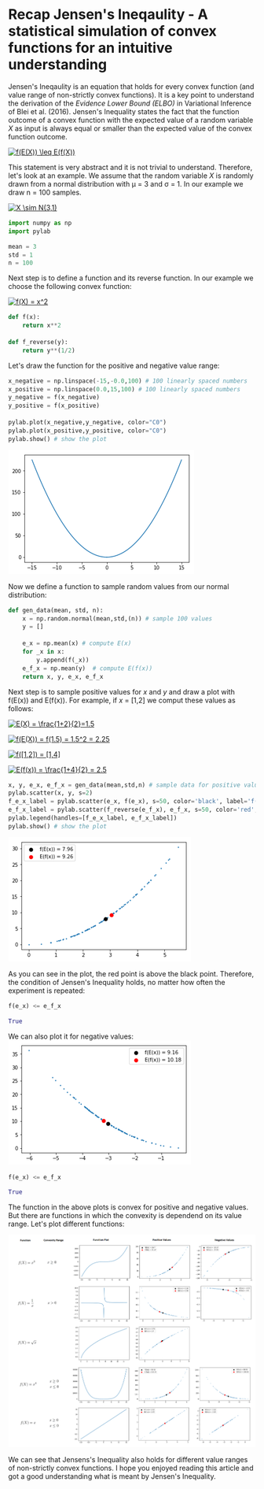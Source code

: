 <h1>Recap Jensen's Ineqaulity - A statistical simulation of convex functions for an intuitive understanding</h1>
  
Jensen's Ineqaulity is an equation that holds for every convex function (and value range of non-strictly convex functions). It is a key point to understand the derivation of the <i>Evidence Lower Bound (ELBO)</i> in Variational Inference of Blei et al. (2016).
Jensen's Inequality states the fact that the function outcome of a convex function with the expected value of a random variable <i>X</i> as input is always equal or smaller than the expected value of the convex function outcome.

<a href="https://www.codecogs.com/eqnedit.php?latex=\dpi{110}&space;f(E(X))&space;\leq&space;E(f(X))" target="_blank"><img src="https://latex.codecogs.com/gif.latex?\dpi{150}&space;f(E(X))&space;\leq&space;E(f(X))" title="f(E(X)) \leq E(f(X))" /></a>

This statement is very abstract and it is not trivial to understand. Therefore, let's look at an example. We assume that the random variable <i>X</i> is randomly drawn from a normal distribution with &mu; = 3 and &sigma; = 1. In our example we draw n = 100 samples.

<a href="https://www.codecogs.com/eqnedit.php?latex=\dpi{110}&space;X&space;\sim&space;N(3,1)" target="_blank"><img src="https://latex.codecogs.com/gif.latex?\dpi{150}&space;X&space;\sim&space;N(3,1)" title="X \sim N(3,1)" /></a>

```python
import numpy as np
import pylab
```

```python
mean = 3
std = 1
n = 100
```

Next step is to define a function and its reverse function. In our example we choose the following convex function:

<a href="https://www.codecogs.com/eqnedit.php?latex=\dpi{110}&space;f(X)&space;=&space;x^2" target="_blank"><img src="https://latex.codecogs.com/gif.latex?\dpi{150}&space;f(X)&space;=&space;x^2" title="f(X) = x^2" /></a>

```python
def f(x):
    return x**2

def f_reverse(y):
    return y**(1/2)
```

Let's draw the function for the positive and negative value range:

```python
x_negative = np.linspace(-15,-0.0,100) # 100 linearly spaced numbers
x_positive = np.linspace(0.0,15,100) # 100 linearly spaced numbers
y_negative = f(x_negative)
y_positive = f(x_positive)

pylab.plot(x_negative,y_negative, color="C0")
pylab.plot(x_positive,y_positive, color="C0")
pylab.show() # show the plot
```
<img src="img_x2.png"></img>

Now we define a function to sample random values from our normal distribution:

```python
def gen_data(mean, std, n):
    x = np.random.normal(mean,std,(n)) # sample 100 values
    y = []

    e_x = np.mean(x) # compute E(x)
    for _x in x:
        y.append(f(_x))
    e_f_x = np.mean(y)  # compute E(f(x))
    return x, y, e_x, e_f_x
 ```
 
Next step is to sample positive values for <i>x</i> and <i>y</i> and draw a plot with f(E(x)) and E(f(x)). For example, if <i>x</i> = [1,2] we comput these values as follows:

<a href="https://www.codecogs.com/eqnedit.php?latex=\dpi{150}&space;E(X)&space;=&space;\frac{1&plus;2}{2}=1.5" target="_blank"><img src="https://latex.codecogs.com/gif.latex?\dpi{110}&space;E(X)&space;=&space;\frac{1&plus;2}{2}=1.5" title="E(X) = \frac{1+2}{2}=1.5" /></a>

<a href="https://www.codecogs.com/eqnedit.php?latex=\dpi{110}&space;f(E(X))&space;=&space;f(1.5)&space;=&space;1.5^2&space;=&space;2.25" target="_blank"><img src="https://latex.codecogs.com/gif.latex?\dpi{150}&space;f(E(X))&space;=&space;f(1.5)&space;=&space;1.5^2&space;=&space;2.25" title="f(E(X)) = f(1.5) = 1.5^2 = 2.25" /></a>

<a href="https://www.codecogs.com/eqnedit.php?latex=\dpi{110}&space;f([1,2])&space;=&space;[1,4]" target="_blank"><img src="https://latex.codecogs.com/gif.latex?\dpi{110}&space;f([1,2])&space;=&space;[1,4]" title="f([1,2]) = [1,4]" /></a>

<a href="https://www.codecogs.com/eqnedit.php?latex=\dpi{110}&space;E(f(x))&space;=&space;\frac{1&plus;4}{2}&space;=&space;2.5" target="_blank"><img src="https://latex.codecogs.com/gif.latex?\dpi{110}&space;E(f(x))&space;=&space;\frac{1&plus;4}{2}&space;=&space;2.5" title="E(f(x)) = \frac{1+4}{2} = 2.5" /></a>

 
```python
x, y, e_x, e_f_x = gen_data(mean,std,n) # sample data for positive value range
pylab.scatter(x, y, s=2)
f_e_x_label = pylab.scatter(e_x, f(e_x), s=50, color='black', label='f(E(x)) = ' + str(round(f(e_x),2)))
e_f_x_label = pylab.scatter(f_reverse(e_f_x), e_f_x, s=50, color='red', label='E(f(x)) = ' + str(round(e_f_x,2)))
pylab.legend(handles=[f_e_x_label, e_f_x_label])
pylab.show() # show the plot
```
<img src="img_x2_positive.png"></img>

As you can see in the plot, the red point is above the black point. Therefore, the condition of Jensen's Inequality holds, no matter how often the experiment is repeated:

```python
f(e_x) <= e_f_x
```
```python
True
```

We can also plot it for negative values:
<img src="img_x2_negative.png"></img>

```python
f(e_x) <= e_f_x
```
```python
True
```

The function in the above plots is convex for positive and negative values. But there are functions in which the convexity is dependend on its value range. Let's plot different functions:

<img src="img_functions.png"></img>

We can see that Jensens's Inequality also holds for different value ranges of non-strictly convex functions. I hope you enjoyed reading this article and got a good understanding what is meant by Jensen's Inequality.
